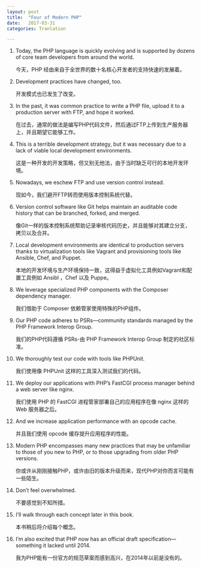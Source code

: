 ```yaml
---
layout: post
title:  "Four of Modern PHP"
date:   2017-03-31
categories: Tranlation

---
```


1. Today, the PHP language is quickly evolving and is supported by dozens of core team developers from around the world.

    今天，PHP 经由来自于全世界的数十名核心开发者的支持快速的发展着。

2. Development practices have changed, too.

    开发模式也已发生了改变。
    
3. In the past, it was common practice to write a PHP file, upload it to a production server with FTP, and hope it worked.

    在过去，通常的做法是编写PHP代码文件，然后通过FTP上传到生产服务器上，并且期望它能够工作。
    
4. This is a terrible development strategy, but it was necessary due to a lack of viable local development environments.

    这是一种开发的开发策略，但又别无他法，由于当时缺乏可行的本地开发环境。
    
5. Nowadays, we eschew FTP and use version control instead.

    现如今，我们避开FTP转而使用版本控制系统代替。
    
6. Version control software like Git helps maintain an auditable code history that can be branched, forked, and
merged.

    像Git一样的版本控制系统帮助记录审核代码历史，并且能够对其建立分支，拷贝以及合并。

7. Local development environments are identical to production servers thanks to virtualization tools like Vagrant and provisioning tools like Ansible, Chef, and
Puppet.

    本地的开发环境与生产环境保持一致，这得益于虚拟化工具例如Vagrant和配置工具例如 Ansibl ，Chef 以及 Puppe。

8. We leverage specialized PHP components with the Composer dependency manager.

    我们借助于 Composer 依赖管家使用特殊的PHP组件。
    
9. Our PHP code adheres to PSRs—community standards managed by the PHP Framework Interop Group.

    我们的PHP代码遵循 PSRs-由 PHP Framework Interop Group 制定的社区标准。
    
10. We thoroughly test our code with tools like
PHPUnit.

    我们使用像 PHPUnit 这样的工具深入测试我们的代码。
    
11. We deploy our applications with PHP’s FastCGI process manager behind a web server like nginx.

    我们使用 PHP 的 FastCGI 进程管家部署自己的应用程序在像 nginx 这样的 Web 服务器之后。
    
12. And we increase application performance with an opcode cache.

    并且我们使用 opcode 缓存提升应用程序的性能。
    
13. Modern PHP encompasses many new practices that may be unfamiliar to those of you new to PHP, or to those upgrading from older PHP versions.

    你或许从刚刚接触PHP，或许由旧的版本升级而来，现代PHP对你而言可能有一些陌生。
    
14. Don’t feel overwhelmed.

    不要感觉到不知所措。
    
15. I’ll walk through each concept later in this book.

    本书稍后将介绍每个概念。
    
16. I’m also excited that PHP now has an official draft specification—something it lacked until 2014.

    我为PHP能有一份官方的规范草案而感到高兴，在2014年以前是没有的。
